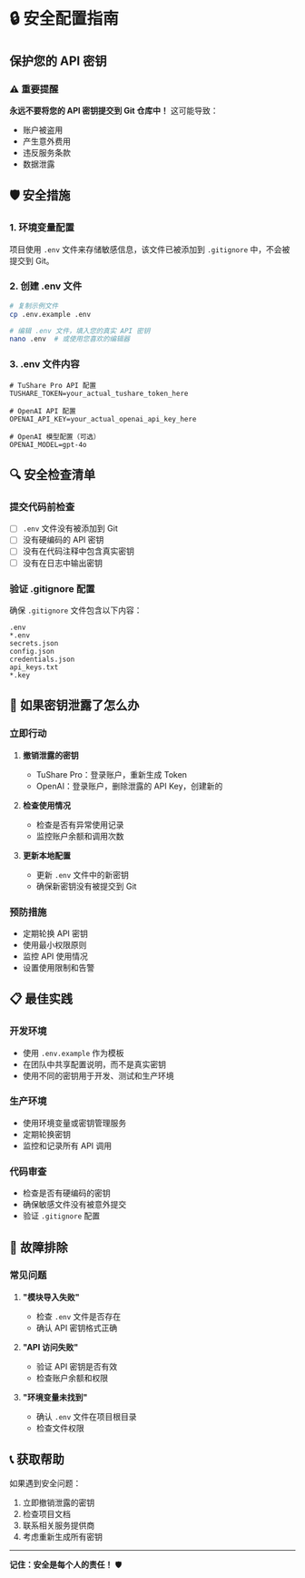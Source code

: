 # 🔒 安全配置指南

## 保护您的 API 密钥

### ⚠️ 重要提醒
**永远不要将您的 API 密钥提交到 Git 仓库中！** 这可能导致：
- 账户被盗用
- 产生意外费用
- 违反服务条款
- 数据泄露

## 🛡️ 安全措施

### 1. 环境变量配置
项目使用 `.env` 文件来存储敏感信息，该文件已被添加到 `.gitignore` 中，不会被提交到 Git。

### 2. 创建 .env 文件
```bash
# 复制示例文件
cp .env.example .env

# 编辑 .env 文件，填入您的真实 API 密钥
nano .env  # 或使用您喜欢的编辑器
```

### 3. .env 文件内容
```env
# TuShare Pro API 配置
TUSHARE_TOKEN=your_actual_tushare_token_here

# OpenAI API 配置
OPENAI_API_KEY=your_actual_openai_api_key_here

# OpenAI 模型配置（可选）
OPENAI_MODEL=gpt-4o
```

## 🔍 安全检查清单

### 提交代码前检查
- [ ] `.env` 文件没有被添加到 Git
- [ ] 没有硬编码的 API 密钥
- [ ] 没有在代码注释中包含真实密钥
- [ ] 没有在日志中输出密钥

### 验证 .gitignore 配置
确保 `.gitignore` 文件包含以下内容：
```
.env
*.env
secrets.json
config.json
credentials.json
api_keys.txt
*.key
```

## 🚨 如果密钥泄露了怎么办

### 立即行动
1. **撤销泄露的密钥**
   - TuShare Pro：登录账户，重新生成 Token
   - OpenAI：登录账户，删除泄露的 API Key，创建新的

2. **检查使用情况**
   - 检查是否有异常使用记录
   - 监控账户余额和调用次数

3. **更新本地配置**
   - 更新 `.env` 文件中的新密钥
   - 确保新密钥没有被提交到 Git

### 预防措施
- 定期轮换 API 密钥
- 使用最小权限原则
- 监控 API 使用情况
- 设置使用限制和告警

## 📋 最佳实践

### 开发环境
- 使用 `.env.example` 作为模板
- 在团队中共享配置说明，而不是真实密钥
- 使用不同的密钥用于开发、测试和生产环境

### 生产环境
- 使用环境变量或密钥管理服务
- 定期轮换密钥
- 监控和记录所有 API 调用

### 代码审查
- 检查是否有硬编码的密钥
- 确保敏感文件没有被意外提交
- 验证 `.gitignore` 配置

## 🔧 故障排除

### 常见问题
1. **"模块导入失败"**
   - 检查 `.env` 文件是否存在
   - 确认 API 密钥格式正确

2. **"API 访问失败"**
   - 验证 API 密钥是否有效
   - 检查账户余额和权限

3. **"环境变量未找到"**
   - 确认 `.env` 文件在项目根目录
   - 检查文件权限

## 📞 获取帮助

如果遇到安全问题：
1. 立即撤销泄露的密钥
2. 检查项目文档
3. 联系相关服务提供商
4. 考虑重新生成所有密钥

---

**记住：安全是每个人的责任！** 🛡️
